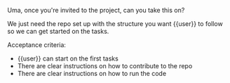 Uma, once you're invited to the project, can you take this on?

We just need the repo set up with the structure you want {{user}} to follow so we can get started on the tasks.

Acceptance criteria:

- {{user}} can start on the first tasks
- There are clear instructions on how to contribute to the repo
- There are clear instructions on how to run the code
